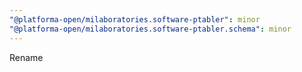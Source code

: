 ```yaml
---
"@platforma-open/milaboratories.software-ptabler": minor
"@platforma-open/milaboratories.software-ptabler.schema": minor
---
```


Rename
